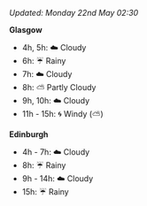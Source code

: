 *Updated: Monday 22nd May 02:30*

**Glasgow**

* 4h, 5h: :cloud: Cloudy
* 6h: :umbrella: Rainy
* 7h: :cloud: Cloudy
* 8h: :partly_sunny: Partly Cloudy
* 9h, 10h: :cloud: Cloudy
* 11h - 15h: :cyclone: Windy (:partly_sunny:)

**Edinburgh**

* 4h - 7h: :cloud: Cloudy
* 8h: :umbrella: Rainy
* 9h - 14h: :cloud: Cloudy
* 15h: :umbrella: Rainy
